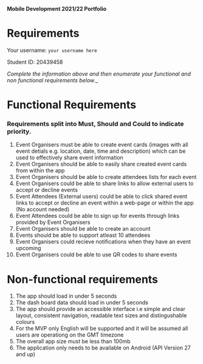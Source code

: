 **Mobile Development 2021/22 Portfolio**
# Requirements

Your username: `your username here`

Student ID: 20439458

_Complete the information above and then enumerate your functional and non functional requirements below.__

# Functional Requirements 
### Requirements split into Must, Should and Could to indicate priority. 

1. Event Organisers must be able to create event cards (images with all event detials e.g. location, date, time and description) which can be used to effectively share event information 
2. Event Organisers should be able to easily share created event cards from within the app 
3. Event Organisers should be able to create attendees lists for each event  
4. Event Organisers could be able to share links to allow external users to accept or decline events 
5. Event Attendees (External users) could be able to click shared event links to accept or decline an event within a web-page or within the app (No account needed)
6. Event Attendees could be able to sign up for events through links provided by Event Organisers 
7. Event Organisers should be able to create an account 
8. Events should be able to support atleast 10 attendees
9. Event Organisers could recieve notifications when they have an event upcoming 
10. Event Organisers could be able to use QR codes to share events

# Non-functional requirements 

1. The app should load in under 5 seconds 
2. The dash board data should load in under 5 seconds 
3. The app should provide an accessible interface i.e simple and clear layout, consistent navigation, readable text sizes 
and distingushable colours
4. For the MVP only English will be supported and it will be assumed all users are operationg on the GMT timezone
5. The overall app size must be less than 100mb
6. The application only needs to be available on Android (API Version 27 and up) 
